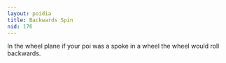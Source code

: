 ```yaml
---
layout: poidia
title: Backwards Spin
nid: 176
---
```


In the wheel plane if your poi was a spoke in a wheel the wheel would roll backwards.
